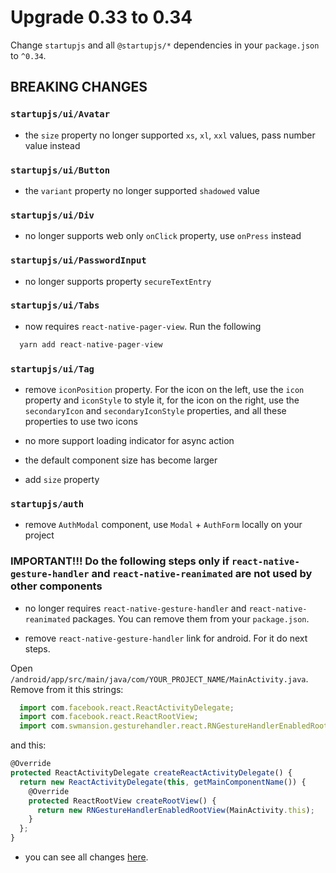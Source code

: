 # Upgrade 0.33 to 0.34

Change `startupjs` and all `@startupjs/*` dependencies in your `package.json` to `^0.34`.

## BREAKING CHANGES

### `startupjs/ui/Avatar`
- the `size` property no longer supported `xs`, `xl`, `xxl` values, pass number value instead

### `startupjs/ui/Button`
- the `variant` property no longer supported `shadowed` value

### `startupjs/ui/Div`
- no longer supports web only `onClick` property, use `onPress` instead

### `startupjs/ui/PasswordInput`
- no longer supports property `secureTextEntry`

### `startupjs/ui/Tabs`
- now requires `react-native-pager-view`. Run the following
```js
  yarn add react-native-pager-view
```

### `startupjs/ui/Tag`
- remove `iconPosition` property. For the icon on the left, use the `icon` property and `iconStyle` to style it, for the icon on the right, use the `secondaryIcon` and `secondaryIconStyle` properties, and all these properties to use two icons

- no more support loading indicator for async action

- the default component size has become larger

- add `size` property

### `startupjs/auth`
- remove `AuthModal` component, use `Modal` + `AuthForm` locally on your project

### IMPORTANT!!! Do the following steps only if `react-native-gesture-handler` and `react-native-reanimated` are not used by other components

- no longer requires `react-native-gesture-handler` and `react-native-reanimated` packages. You can remove them from your `package.json`.

- remove `react-native-gesture-handler` link for android. For it do next steps.

Open `/android/app/src/main/java/com/YOUR_PROJECT_NAME/MainActivity.java`. Remove from it this strings:
```js
  import com.facebook.react.ReactActivityDelegate;
  import com.facebook.react.ReactRootView;
  import com.swmansion.gesturehandler.react.RNGestureHandlerEnabledRootView;
```

and this:
```js
@Override
protected ReactActivityDelegate createReactActivityDelegate() {
  return new ReactActivityDelegate(this, getMainComponentName()) {
    @Override
    protected ReactRootView createRootView() {
      return new RNGestureHandlerEnabledRootView(MainActivity.this);
    }
  };
}
```

- you can see all changes [here](https://github.com/satya164/react-native-tab-view/releases).

